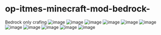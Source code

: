 # op-itmes-minecraft-mod-bedrock-
Bedrock only 
crafing
![image](https://user-images.githubusercontent.com/91156485/134356082-91620da7-1305-414f-8b9d-1166081278d9.jpeg)
![image](https://user-images.githubusercontent.com/91156485/134356120-f4bea95f-1af6-4d8a-a2ed-3a39880554fe.jpeg)
![image](https://user-images.githubusercontent.com/91156485/134356145-6cea127b-ae5f-4217-a411-49183cd7e233.png)
![image](https://user-images.githubusercontent.com/91156485/134356186-df8d51c7-eba2-49db-9ec1-3be0123ee759.jpeg)
![image](https://user-images.githubusercontent.com/91156485/134356252-73929b5e-b6ea-40cc-9d7a-b5a2eca0c2d8.jpeg)
![image](https://user-images.githubusercontent.com/91156485/134356272-1b33378b-9ef3-4dd6-9eda-dad3c21e229f.jpeg)
![image](https://user-images.githubusercontent.com/91156485/134356293-4e646acd-0312-4ec5-b41c-7f427d2f659b.jpeg)
![image](https://user-images.githubusercontent.com/91156485/134356322-22c5ff5e-4118-4b15-a23a-522df261352c.jpeg)
![image](https://user-images.githubusercontent.com/91156485/134356345-7394ee42-f67e-490d-96ec-11ebd6b5bf8f.jpeg)
![image](https://user-images.githubusercontent.com/91156485/134356375-c9cd8216-5881-4748-a675-16810e79a967.jpeg)
![image](https://user-images.githubusercontent.com/91156485/134356404-368aa2e0-e968-4f05-b3a5-49259a1c5c1c.jpeg)

